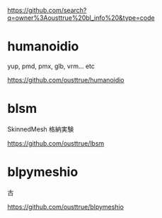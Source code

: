 https://github.com/search?q=owner%3Aousttrue%20bl_info%20&type=code

# humanoidio

yup, pmd, pmx, glb, vrm... etc

https://github.com/ousttrue/humanoidio

# blsm

SkinnedMesh 格納実験

https://github.com/ousttrue/lbsm

# blpymeshio

古

https://github.com/ousttrue/blpymeshio
